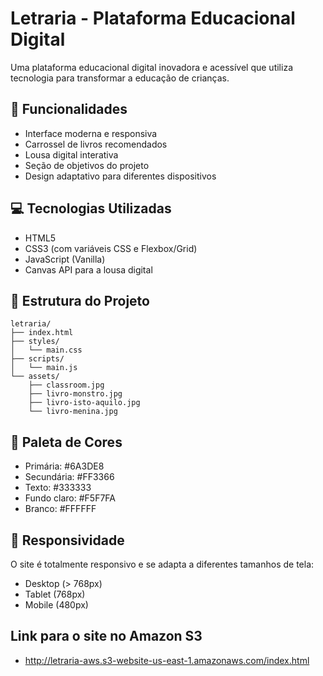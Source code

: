 # Letraria - Plataforma Educacional Digital

Uma plataforma educacional digital inovadora e acessível que utiliza tecnologia para transformar a educação de crianças.

## 🚀 Funcionalidades

- Interface moderna e responsiva
- Carrossel de livros recomendados
- Lousa digital interativa
- Seção de objetivos do projeto
- Design adaptativo para diferentes dispositivos

## 💻 Tecnologias Utilizadas

- HTML5
- CSS3 (com variáveis CSS e Flexbox/Grid)
- JavaScript (Vanilla)
- Canvas API para a lousa digital

## 📁 Estrutura do Projeto

```
letraria/
├── index.html
├── styles/
│   └── main.css
├── scripts/
│   └── main.js
└── assets/
    ├── classroom.jpg
    ├── livro-monstro.jpg
    ├── livro-isto-aquilo.jpg
    └── livro-menina.jpg
```

## 🎨 Paleta de Cores

- Primária: #6A3DE8
- Secundária: #FF3366
- Texto: #333333
- Fundo claro: #F5F7FA
- Branco: #FFFFFF

## 📱 Responsividade

O site é totalmente responsivo e se adapta a diferentes tamanhos de tela:
- Desktop (> 768px)
- Tablet (768px)
- Mobile (480px)

## Link para o site no Amazon S3

- http://letraria-aws.s3-website-us-east-1.amazonaws.com/index.html